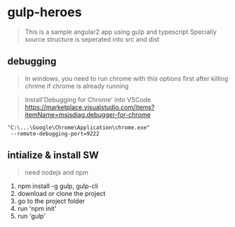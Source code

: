 # gulp-heroes
> This is a sample angular2 app using gulp and typescript
Specially source structure is seperated into src and dist

## debugging
> In windows, you need to run chrome with this options first
after killing chrime if chrome is already running

> Install'Debugging for Chrome' into VSCode
https://marketplace.visualstudio.com/items?itemName=msjsdiag.debugger-for-chrome

```
"C:\...\Google\Chrome\Application\chrome.exe"
 --remote-debugging-port=9222
```

## intialize & install SW
> need nodejs and npm

1. npm install -g gulp, gulp-cli
2. download or clone the project
3. go to the project folder
4. run 'npm init'
5. run 'gulp'